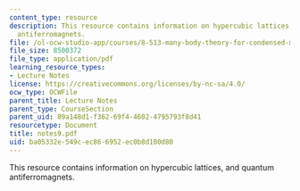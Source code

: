 ```yaml
---
content_type: resource
description: This resource contains information on hypercubic lattices, and quantum
  antiferromagnets.
file: /ol-ocw-studio-app/courses/8-513-many-body-theory-for-condensed-matter-systems-fall-2004/ba05332e549cec866952ec0b8d100d80_notes9.pdf
file_size: 8500372
file_type: application/pdf
learning_resource_types:
- Lecture Notes
license: https://creativecommons.org/licenses/by-nc-sa/4.0/
ocw_type: OCWFile
parent_title: Lecture Notes
parent_type: CourseSection
parent_uid: 89a148d1-f362-69f4-4602-4795793f8d41
resourcetype: Document
title: notes9.pdf
uid: ba05332e-549c-ec86-6952-ec0b8d100d80
---
```

This resource contains information on hypercubic lattices, and quantum antiferromagnets.